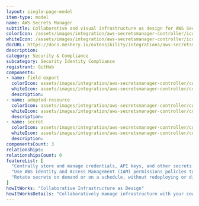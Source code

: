 ```yaml
---
layout: single-page-model
item-type: model
name: AWS Secrets Manager
subtitle: Collaborative and visual infrastructure as design for AWS Secrets Manager
colorIcon: /assets/images/integration/aws-secretsmanager-controller/icons/color/aws-secretsmanager-controller-color.svg
whiteIcon: /assets/images/integration/aws-secretsmanager-controller/icons/white/aws-secretsmanager-controller-white.svg
docURL: https://docs.meshery.io/extensibility/integrations/aws-secretsmanager-controller
description: 
category: Security & Compliance
subcategory: Security Identity Compliance
registrant: GitHub
components: 
- name: field-export
  colorIcon: assets/images/integration/aws-secretsmanager-controller/components/field-export/icons/color/field-export-color.svg
  whiteIcon: assets/images/integration/aws-secretsmanager-controller/components/field-export/icons/white/field-export-white.svg
  description: 
- name: adopted-resource
  colorIcon: assets/images/integration/aws-secretsmanager-controller/components/adopted-resource/icons/color/adopted-resource-color.svg
  whiteIcon: assets/images/integration/aws-secretsmanager-controller/components/adopted-resource/icons/white/adopted-resource-white.svg
  description: 
- name: secret
  colorIcon: assets/images/integration/aws-secretsmanager-controller/components/secret/icons/color/secret-color.svg
  whiteIcon: assets/images/integration/aws-secretsmanager-controller/components/secret/icons/white/secret-white.svg
  description: 
componentsCount: 3
relationships: 
relationshipsCount: 0
featureList: [
  "Centrally store and manage credentials, API keys, and other secrets.",
  "Use AWS Identity and Access Management (IAM) permissions policies to manage access to your secrets.",
  "Rotate secrets on demand or on a schedule, without redeploying or disrupting active applications."
]
howItWorks: "Collaborative Infrastructure as Design"
howItWorksDetails: "Collaboratively manage infrastructure with your coworkers synchronously sharing the same designs."
---
```


